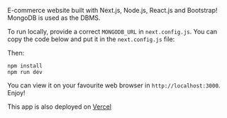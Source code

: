 E-commerce website built with Next.js, Node.js, React.js and Bootstrap! MongoDB is used as the DBMS.

To run locally, provide a correct `MONGODB_URL` in `next.config.js`. You can copy the code below and put it in the `next.config.js` file:

Then:
```
npm install
npm run dev
```

You can view it on your favourite web browser in `http://localhost:3000`. Enjoy!

This app is also deployed on [Vercel](https://buyzilla-mmk-1.vercel.app)

